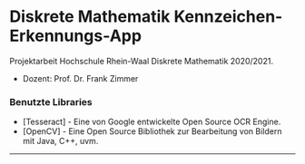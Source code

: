 # Diskrete Mathematik Kennzeichen-Erkennungs-App

Projektarbeit Hochschule Rhein-Waal Diskrete Mathematik 2020/2021.

  - Dozent: Prof. Dr. Frank Zimmer 

### Benutzte Libraries

* [Tesseract] - Eine von Google entwickelte Open Source OCR Engine.
* [OpenCV] - Eine Open Source Bibliothek zur Bearbeitung von Bildern mit Java, C++, uvm.

------------------------------------------------------------------------------------------------------------------------------------------------------------------------------
